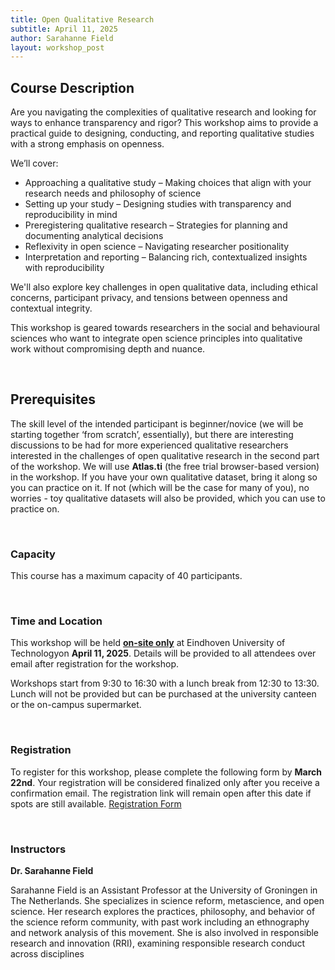 ```yaml
---
title: Open Qualitative Research
subtitle: April 11, 2025
author: Sarahanne Field
layout: workshop_post
---
```



## Course Description

Are you navigating the complexities of qualitative research and looking for ways to enhance transparency and rigor? This workshop aims to provide a practical guide to designing, conducting, and reporting qualitative studies with a strong emphasis on openness.

We’ll cover:

- Approaching a qualitative study – Making choices that align with your research needs and philosophy of science
- Setting up your study – Designing studies with transparency and reproducibility in mind
- Preregistering qualitative research – Strategies for planning and documenting analytical decisions
- Reflexivity in open science – Navigating researcher positionality
- Interpretation and reporting – Balancing rich, contextualized insights with reproducibility

We'll also explore key challenges in open qualitative data, including ethical concerns, participant privacy, and tensions between openness and contextual integrity.

This workshop is geared towards researchers in the social and behavioural sciences who want to integrate open science principles into qualitative work without compromising depth and nuance. 

<br>

## Prerequisites 

The skill level of the intended participant is beginner/novice (we will be starting together ‘from scratch’, essentially), but there are interesting discussions to be had for more experienced qualitative researchers interested in the challenges of open qualitative research in the second part of the workshop. 
We will use **Atlas.ti** (the free trial browser-based version) in the workshop. If you have your own qualitative dataset, bring it along so you can practice on it. If not (which will be the case for many of you), no worries - toy qualitative datasets will also be provided, which you can use to practice on. 


<br>

### Capacity

This course has a maximum capacity of 40 participants.

<br>

### Time and Location

This workshop will be held <ins>**on-site only**</ins> at Eindhoven University of Technologyon **April 11, 2025**. Details will be provided to all attendees over email after registration for the workshop.

Workshops start from 9:30 to 16:30 with a lunch break from 12:30 to 13:30. Lunch will not be provided but can be purchased at the university canteen or the on-campus supermarket. 

<br>

### Registration

To register for this workshop, please complete the following form by **March 22nd**. Your registration will be considered finalized only after you receive a confirmation email. The registration link will remain open after this date if spots are still available.
[Registration Form](https://forms.office.com/Pages/ResponsePage.aspx?id=R_J9zM5gD0qddXBM9g78ZP_Kihp-VglPgWom9gajHXdUQjQ0RlRFVU1FWUtQRThOMzc3U1k1RVhQMS4u)

<br>

### Instructors

**Dr. Sarahanne Field**

Sarahanne Field is an Assistant Professor at the University of Groningen in The Netherlands. She specializes in science reform, metascience, and open science. Her research explores the practices, philosophy, and behavior of the science reform community, with past work including an ethnography and network analysis of this movement. She is also involved in responsible research and innovation (RRI), examining responsible research conduct across disciplines
